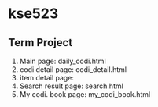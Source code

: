 # kse523
## Term Project
1. Main page: daily_codi.html
2. codi detail page: codi_detail.html
3. item detail page: 
4. Search result page: search.html
5. My codi. book page: my_codi_book.html

